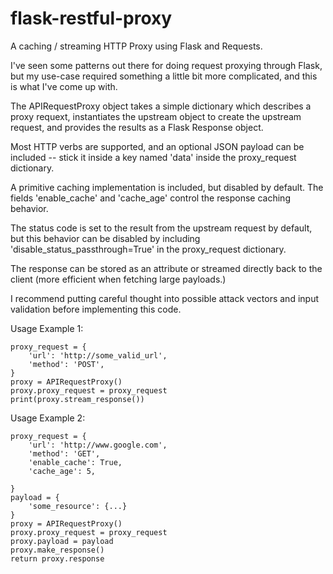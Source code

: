 # flask-restful-proxy
A caching / streaming HTTP Proxy using Flask and Requests.

I've seen some patterns out there for doing request proxying
through Flask, but my use-case required something a little
bit more complicated, and this is what I've come up with.

The APIRequestProxy object takes a simple dictionary which
describes a proxy requext, instantiates the upstream object to
create the upstream request, and provides the results as a
Flask Response object.

Most HTTP verbs are supported, and an optional JSON payload
can be included -- stick it inside a key named 'data' inside
the proxy_request dictionary.

A primitive caching implementation is included, but disabled
by default. The fields 'enable_cache' and 'cache_age' control
the response caching behavior.

The status code is set to the result from the upstream request by
default, but this behavior can be disabled by including
'disable_status_passthrough=True' in the proxy_request dictionary.

The response can be stored as an attribute or streamed directly
back to the client (more efficient when fetching large payloads.)

I recommend putting careful thought into possible attack vectors
and input validation before implementing this code.


Usage Example 1:

    proxy_request = {
        'url': 'http://some_valid_url',
        'method': 'POST',
    }
    proxy = APIRequestProxy()
    proxy.proxy_request = proxy_request
    print(proxy.stream_response())

Usage Example 2:

    proxy_request = {
        'url': 'http://www.google.com',
        'method': 'GET',
        'enable_cache': True,
        'cache_age': 5,

    }
    payload = {
        'some_resource': {...}
    }
    proxy = APIRequestProxy()
    proxy.proxy_request = proxy_request
    proxy.payload = payload
    proxy.make_response()
    return proxy.response
